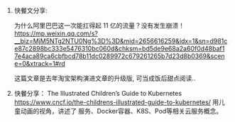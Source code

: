 1. 快餐文分享:

   为什么阿里巴巴这一次能扛得起 11 亿的流量？没有发生崩溃！
   https://mp.weixin.qq.com/s?__biz=MjM5NTg2NTU0Ng%3D%3D&mid=2656616259&idx=1&sn=d981ce87c2898bc333e5476310bc060d&chksm=bd5de9e68a2a60f0d48baf17e4aca89ca6cbfbcd78b11dc0289972c679261265b7d23d8b0369&scene=0&xtrack=1#rd

   这篇文章是去年淘宝架构演进文章的升级版, 可当成饭后甜点阅读..
   
2. 快餐分享：
   The Illustrated Children’s Guide to Kubernetes
   https://www.cncf.io/the-childrens-illustrated-guide-to-kubernetes/
   用儿童动画的视角，讲述了 服务、Docker容器、K8S、Pod等相关云服务概念。